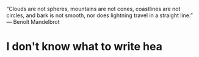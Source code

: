 “Clouds are not spheres, mountains are not cones, coastlines are not circles, and bark is not smooth, nor does lightning travel in a straight line.”
   ― Benoît Mandelbrot
# I don't know what to write hea
